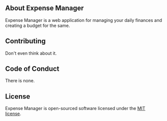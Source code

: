 ## About Expense Manager

Expense Manager is a web application for managing your daily finances and creating a budget for the same.

## Contributing

Don't even think about it.

## Code of Conduct

There is none.

## License

Expense Manager is open-sourced software licensed under the [MIT license](https://opensource.org/licenses/MIT).
